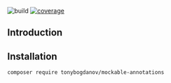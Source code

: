 ![build](https://github.com/TonyBogdanov/mockable-annotations/workflows/build/badge.svg)
[![coverage](http://TonyBogdanov.github.io/mockable-annotations/coverage.svg)](http://TonyBogdanov.github.io/mockable-annotations/index.html)

## Introduction



## Installation

```bash
composer require tonybogdanov/mockable-annotations
```
